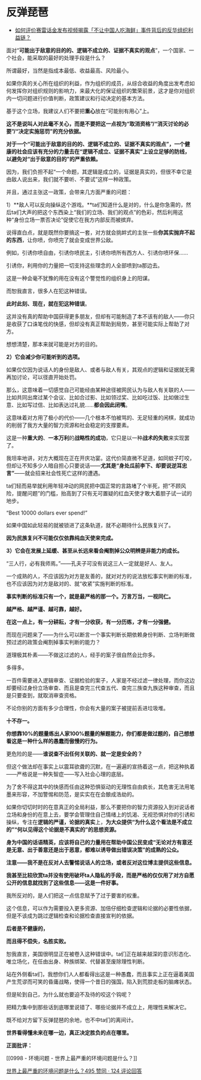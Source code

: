 # 反弹琵琶

- [如何评价赛雷话金发布视频揭露「不让中国人吃海鲜」事件背后的反华组织利益链？](https://www.zhihu.com/question/465827983/answer/1949343689)
  

面对“**可能出于敌意的目的的、逻辑不成立的、证据不真实的观点**”，一个国家、一个社会，能采取的最好的处理手段是什么？

所谓最好，当然是指成本最低、收益最高、风险最小。

如果你真的关心所在组织的利益，作为组织的成员，从综合收益的角度出发考虑如何发挥你对组织规则的影响力，来最大化的保证组织的繁荣前景，这才是你对组织内一切问题进行价值判断，政策建议和行动决定的基本方法。

基于这个立场，我建议人们不要把**重心**放在“可能别有用心”上。

**这不是说叫人对此毫不关心，而是不要把这一点视为“取消资格”/“消灭讨论的必要”/“决定实施惩罚”的充分依据。**

  

**对于一个“可能出于敌意的目的的、逻辑不成立的、证据不真实的观点”，一个健康的社会应该有充分的力量去在“逻辑不成立、证据不真实”上设立足够的防线，以避免对“出于敌意的目的”的严重依赖。**

因为，我们负担不起“一个命题，其逻辑是成立的，证据是真实的，但很不幸它是由敌人说出来，我们就不要听、不要试”这样一种政策。

并且，通过主张这一政策，会带来几方面严重的问题：

1）**敌人可以反向操纵这个游戏。**ta们知道什么是对的，什么是你急需的，然后ta们大声的把这个东西染上“我们的立场、我们的观点”的色彩，然后利用这种“身份立场一票否决论”促使它在我方内部反而被摈弃。

说得直白点，就是既然你要搞这一套，对方就会挑衅式的主张一些**你其实抛弃不起的东西**，让你喷，你喷完了就会变成世界公敌。

例如，引诱你喷自由，引诱你喷民主，引诱你喷所有西方人、引诱你喷环保……

引诱你，利用你的力量把一切支持这些理念的人全部喷到ta那边去。

这是一种会毫不犹豫的用在没有这个警觉性的组织身上的阳谋。

而恕我直言，很多人在犯这种错误。

**此时此刻、现在，就在犯这种错误**。

这并没有真的帮助中国获得更多朋友，但却有可能制造了本不该有的敌人——你只是收获了口诛笔伐的快感，但却没有真正帮助到局势，甚至可能实际上帮助了对方。

想想清楚，那本来就可能是对方的目的。

**2）它会减少你可能听到的选项。**

如果仅仅因为说话人的身份是敌人、或者与敌人有关，其观点的逻辑和证据就无需再加讨论，可以径直开始处罚。

那么，这意味着一切感觉自己可能经由某种途径被网民认为与敌人有关联的人——比如共同出席过某个会议、比如合过影、比如领过奖、比如吃过饭、比如做过生意、比如写过信、比如表达过礼貌……**都会因此闭嘴**。

这意味着对方用了极小的代价——几个根本不怕被骂的、无足轻重的闲棋，就成功的削弱了我方大量的智力资源和社会稳定的支撑要素。

这是一种**重大的**、**一本万利**的**战略性的成功**，它只是以一种**战术的失败**来实现罢了。

我坦率地讲，对方大概现在正在开庆功宴。这代价简直微不足道，如同蚊子叮咬，但却让不知多少人暗自担心只要说话——**尤其是“身处瓜前李下、却要说逆耳忠言”**——就会招来社会性死亡这样的遭遇。

ta们轻而易举就利用年轻冲动的网民把中国正常的言路堵了个半死，把“不顾风险，提醒问题”的门槛，抬高到了只有无可置疑的红血天使才敢大着胆子试一试的地步。

“Best 10000 dollars ever spend!”

如果中国如此轻易的就被锁进了这条轨道，就不必期待什么民族复兴了。

**因为民族复兴不可能仅仅依靠纯血天使来完成。**

  

**3）它会在发展上延缓、甚至从长远来看会阉割掉公众明辨是非能力的成长。**

“三人行，必有我师焉。”——孔夫子可没有说这三人一定就是好人、友人。

一个成熟的人，不应该因为对方是友善的，就对对方的说法放松事实判断的标准，也不应该因为对方是敌对的、就“收紧”实施判断的标准。

**事实判断的标准只有一个，就是最严格的那一个。万言万当，一视同仁。**

**越严格、越严谨、越可靠，越好。**

**在这一点上，有一分耕耘，才有一分收获，有一分历练，才有一分强健。**

而现在问题来了——为什么可以断言一个事实判断长期依赖身份判断、立场判断做预过滤的政策会阉割掉事实判断的能力？

道理极其朴素——不做这过滤的人，经手的案子很自然会比你多。

多得多。

一百件需要进入逻辑审查、证据检验的案子，人家是不经过滤一律处理，而你这边却要经过身份立场审查、而且是查完三代查五代、查完三族查九族这种审查，而且是只要查到，就取消审查资格。

不论你别的方面有多少合理性，你会有大量的案子被提前丢进垃圾堆。

**十不存一。**

**你想靠10%的题量练出人家100%题量的解题能力，你们都是做过题的，自己想想看这是一种什么样的愚蠢而傲慢的行为。**

更危险的是——**谁说查不出任何关联的、就一定是安全的？**

但这个做法却在事实上以震耳欲聋的沉默，在一遍遍的宣扬着这一点，把这种执着——严格说是一种失智症——写入社会心理的底层。

为了舍不得这其中的快感而任由这种恐惧驱动的无理性自由疯长，其危害无法用笔墨来形容，不加警惕和防范，是实实在在会酿成浩劫的。

如果你切切时时的在意真正的全局利益，那么不要把你的智力资源投入到对说话者立场和身份的在意上去，要学会管理住自己情绪上的饥渴、无视恐惧对你的引诱和操纵，专注在**逻辑的严谨，论据的真实**上，**为大众提供“为什么这个看法是不成立的”“何以见得这个论据是不真实的”的思想资源。**

**身为中国的话语精英，应该将自己的力量用在帮助中国公民变成“无论对方有意还是无意、出于善意还是出于恶意，都难以诱导做出错误决策”的成熟的公众。**

  

**注意——我不是在反对人去警惕说话人的立场，或者反对这位博主提供这些信息。**

**我甚至比较欣赏ta并没有使用破坏ta人隐私的手段，而是严格的仅仅用了对方自愿公开的信息就找到了这些信息——这是一件好事。**

我所反对的，是人们把这一点信息赋予了过于要害的权重。

这个信息，可以作为需要投入更多资源、加倍仔细检查逻辑和论据的必要性依据，但是不该成为跳过逻辑检查和论据检查直接宣判的依据。

**后者是不健康的，**

**而且得不偿失，名胜实败。**

  

恕我直言，美国很明显正在被卷入这种错误中。ta们正在越来越深的意识形态化、唯立场化，在任由出身、种族绑架、代替甚至废除理性判断。

站在外侧看ta们，我想你们人人都看得出这是一种愚蠢，而且事实上正在逼着美国产生荒谬而可笑的昏庸战略，使得一个昔日的强国，陷入到荒腔走板的脑瘫状态。

但是轮到自己，为什么就也要迫不及待的咬这个钩呢？

把精力集中到那些话到底哪里说错了、哪些论据并不成立上，用理性来解决它。

既不给对方留下反弹琵琶的余地，也不中ta们的离间计。

**世界看得懂未来在哪一边，真正决定胜负的点在哪里。**

  

**正面批评：**

[[0998 - 环境问题 - 世界上最严重的环境问题是什么？]]

[世界上最严重的环境问题是什么？495 赞同 · 124 评论回答](https://www.zhihu.com/question/36275353/answer/1934096597)